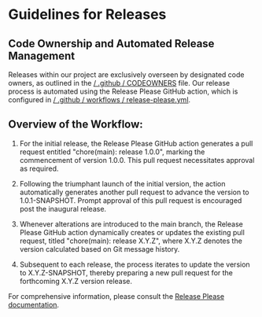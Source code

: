 
# Guidelines for Releases

## Code Ownership and Automated Release Management

Releases within our project are exclusively overseen by designated code owners, as outlined in the [/ .github / CODEOWNERS](/.github/CODEOWNERS) file. Our release process is automated using the Release Please GitHub action, which is configured in [/ .github / workflows / release-please.yml](/.github/workflows/release-please.yml).

## Overview of the Workflow:

1. For the initial release, the Release Please GitHub action generates a pull request entitled "chore(main): release 1.0.0", marking the commencement of version 1.0.0. This pull request necessitates approval as required.
    
2. Following the triumphant launch of the initial version, the action automatically generates another pull request to advance the version to 1.0.1-SNAPSHOT. Prompt approval of this pull request is encouraged post the inaugural release.
    
3. Whenever alterations are introduced to the main branch, the Release Please GitHub action dynamically creates or updates the existing pull request, titled "chore(main): release X.Y.Z", where X.Y.Z denotes the version calculated based on Git message history.
    
4. Subsequent to each release, the process iterates to update the version to X.Y.Z-SNAPSHOT, thereby preparing a new pull request for the forthcoming X.Y.Z version release.
    

For comprehensive information, please consult the [Release Please documentation](https://github.com/googleapis/release-please).
